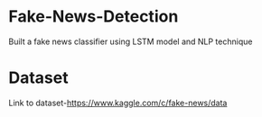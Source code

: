# Fake-News-Detection
Built a fake news classifier using LSTM model and NLP technique
# Dataset
 Link to dataset-https://www.kaggle.com/c/fake-news/data
 
